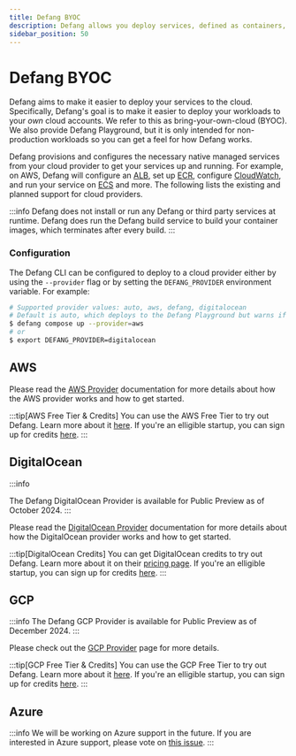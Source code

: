```yaml
---
title: Defang BYOC
description: Defang allows you deploy services, defined as containers, to your own cloud accounts.
sidebar_position: 50
---
```


# Defang BYOC

Defang aims to make it easier to deploy your services to the cloud. Specifically, Defang's goal is to make it easier to deploy your workloads to your *own* cloud accounts. We refer to this as bring-your-own-cloud (BYOC). We also provide Defang Playground, but it is only intended for non-production workloads so you can get a feel for how Defang works.

Defang provisions and configures the necessary native managed services from your cloud provider to get your services up and running. For example, on AWS, Defang will configure an [ALB](https://aws.amazon.com/elasticloadbalancing/application-load-balancer/), set up [ECR](https://aws.amazon.com/ecr/), configure [CloudWatch](https://aws.amazon.com/cloudwatch/?nc2=type_a), and run your service on [ECS](https://aws.amazon.com/ecs/?nc2=type_a) and more. The following lists the existing and planned support for cloud providers.

:::info
Defang does not install or run any Defang or third party services at runtime.
Defang does run the Defang build service to build your container images, which terminates after every build.
:::

### Configuration

The Defang CLI can be configured to deploy to a cloud provider either by using the `--provider` flag or by setting the `DEFANG_PROVIDER` environment variable. For example:

```bash
# Supported provider values: auto, aws, defang, digitalocean
# Default is auto, which deploys to the Defang Playground but warns if it detects cloud credentials
$ defang compose up --provider=aws
# or
$ export DEFANG_PROVIDER=digitalocean
```

## AWS

Please read the [AWS Provider](../providers/aws/aws.md) documentation for more details about how the AWS provider works and how to get started.

:::tip[AWS Free Tier & Credits]
You can use the AWS Free Tier to try out Defang. Learn more about it [here](https://aws.amazon.com/free/?all-free-tier.sort-by=item.additionalFields.SortRank&all-free-tier.sort-order=asc&awsf.Free%20Tier%20Types=*all&awsf.Free%20Tier%20Categories=*all). If you're an elligible startup, you can sign up for credits [here](https://aws.amazon.com/startups/sign-up?referrer_url_path=%2Fstartups).
:::

## DigitalOcean

:::info

The Defang DigitalOcean Provider is available for Public Preview as of October 2024.
:::

Please read the [DigitalOcean Provider](../providers/digitalocean/digitalocean.md) documentation for more details about how the DigitalOcean provider works and how to get started.

:::tip[DigitalOcean Credits]
You can get DigitalOcean credits to try out Defang. Learn more about it on their [pricing page](https://www.digitalocean.com/pricing). If you're an elligible startup, you can sign up for credits [here](https://www.digitalocean.com/hatch).
:::

## GCP

:::info
The Defang GCP Provider is available for Public Preview as of December 2024.
:::

Please check out the [GCP Provider](../providers/gcp/) page for more details.

:::tip[GCP Free Tier & Credits]
You can use the GCP Free Tier to try out Defang. Learn more about it [here](https://cloud.google.com/free). If you're an elligible startup, you can sign up for credits [here](https://cloud.google.com/developers/startups).
:::

## Azure

:::info
We will be working on Azure support in the future. If you are interested in Azure support, please vote on [this issue](https://github.com/DefangLabs/defang/issues/57).
:::
